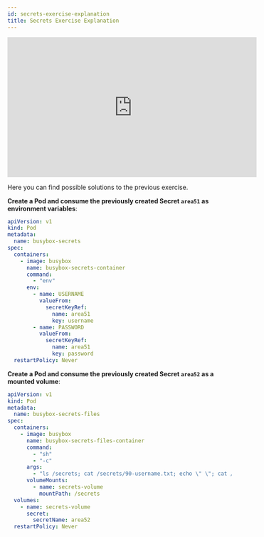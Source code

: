 ```yaml
---
id: secrets-exercise-explanation
title: Secrets Exercise Explanation
---
```


<iframe width="560" height="315" src="https://www.youtube-nocookie.com/embed/vFGlpm1ctYw" title="YouTube video player" frameborder="0" allow="accelerometer; autoplay; clipboard-write; encrypted-media; gyroscope; picture-in-picture" allowfullscreen></iframe>

Here you can find possible solutions to the previous exercise.

**Create a Pod and consume the previously created Secret `area51` as environment variables**:

```yaml
apiVersion: v1
kind: Pod
metadata:
  name: busybox-secrets
spec:
  containers:
    - image: busybox
      name: busybox-secrets-container
      command:
        - "env"
      env:
        - name: USERNAME
          valueFrom:
            secretKeyRef:
              name: area51
              key: username
        - name: PASSWORD
          valueFrom:
            secretKeyRef:
              name: area51
              key: password
  restartPolicy: Never
```

**Create a Pod and consume the previously created Secret `area52` as a mounted volume**:

```yaml
apiVersion: v1
kind: Pod
metadata:
  name: busybox-secrets-files
spec:
  containers:
    - image: busybox
      name: busybox-secrets-files-container
      command:
        - "sh"
        - "-c"
      args:
        - "ls /secrets; cat /secrets/90-username.txt; echo \" \"; cat /secrets/AA-password.txt"
      volumeMounts:
        - name: secrets-volume
          mountPath: /secrets
  volumes:
    - name: secrets-volume
      secret:
        secretName: area52
  restartPolicy: Never
```
